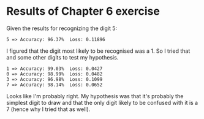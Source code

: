 # Results of Chapter 6 exercise

Given the results for recognizing the digit 5:

```
5 => Accuracy: 96.37%  Loss: 0.11896
```

I figured that the digit most likely to be recognised was a 1. So I tried that and some other digits to test my hypothesis.

```
1 => Accuracy: 99.03%  Loss: 0.0427
0 => Accuracy: 98.99%  Loss: 0.0482
3 => Accuracy: 96.98%  Loss: 0.1099
7 => Accuracy: 98.14%  Loss: 0.0652
```

Looks like I'm probably right. My hypothesis was that it's probably the simplest digit to draw and that the only digit likely to be confused with it is a 7 (hence why I tried that as well).
